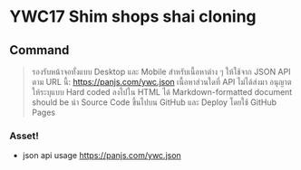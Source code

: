 # YWC17 Shim shops shai cloning

## Command
 > รองรับหน้าจอทั้งแบบ Desktop และ Mobile
> สำหรับเนื้อหาต่าง ๆ ให้ใช้จาก JSON API ตาม URL นี้: https://panjs.com/ywc.json
>เนื้อหาส่วนใดที่ API ไม่ได้ส่งมา อนุญาตให้ระบุแบบ Hard coded ลงไปใน HTML ได้
> Markdown-formatted document should be
>นำ Source Code ขึ้นไปบน GitHub และ Deploy โดยใช้ GitHub Pages


### Asset!
  - json api usage https://panjs.com/ywc.json
